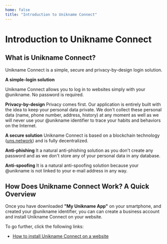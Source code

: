 ```yaml
---
home: false
title: "Introduction to Unikname Connect"
---
```


# Introduction to Unikname Connect

## What is Unikname Connect?

Unikname Connect is a simple, secure and privacy-by-design login solution. 

**A simple-login solution**

Unikname Connect allows you to log in to websites simply with your @unikname. No password is required.

**Privacy-by-design**
Privacy comes first. Our application is entirely built with the idea to keep your personal data private. We don't collect these personal data (name, phone number, address, history) at any moment as well as we will never use your @unikname identifier to trace your habits and behaviors on the Internet.  

**A secure solution**
Unikname Connect is based on a blockchain technology ([uns.network](https://www.uns.network/)) and is fully decentralized. 

**Anti-phishing**
It a natural anti-phishing solution as you don't create any password and as we don't store any of your personal data in any database.


**Anti-spoofing**
It is a natural anti-spoofing solution because your @unikname is not linked to your e-mail address in any way.

## How Does Unikname Connect Work? A Quick Overview
Once you have downloaded **"My Unikname App"** on your smartphone, and created your @unikname identifier, you can can create a business account and install Unikname Connect on your website.

To go further, click the following links:

- [How to install Unikname Connect on a website](/1-howto-install-unikname-connect)
